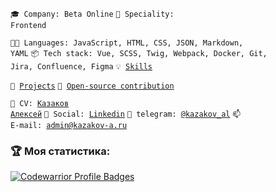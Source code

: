 <code>🎓 Company: Beta Online</code>
<code>👷 Speciality: Frontend</code><br>

<code>🧑‍💻 Languages: JavaScript, HTML, CSS, JSON, Markdown, YAML</code>
<code>📦 Tech stack: Vue, SCSS, Twig, Webpack, Docker, Git, Jira, Сonfluence, Figma</code>
<code>💡 [Skills](SKILLS.md)</code>

<code>🧻 [Projects](PROJECTS.md)</code>
<code>👀 [Open-source contribution](CONTRIBUTION.md)</code><br>

<code>💬 CV: [Казаков Алексей](https://hh.ru/resume/eb195dacff09d2d1da0039ed1f5a3236766f32)</code>
<code>💬 Social: [Linkedin](https://www.linkedin.com/in/kazakov-al/)</code>
<code>💬 telegram: [@kazakov_al](https://telegram.me/kazakov_al)</code>
<code>📫 E-mail: [admin@kazakov-a.ru](mailto:admin@kazakov-a.ru)</code>

### :trophy: Моя статистика:
[![Codewarrior Profile Badges](https://www.codewars.com/users/kazakov-al/badges/large)](https://www.codewars.com/users/kazakov-al)
